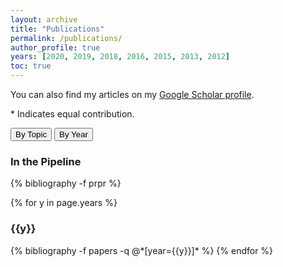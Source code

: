 ```yaml
---
layout: archive
title: "Publications"
permalink: /publications/
author_profile: true
years: [2020, 2019, 2018, 2016, 2015, 2013, 2012]
toc: true 
---
```


<p> 
You can also find my articles on my 
<a href= "{{site.data.profile.googlescholar}}" target="_blank"> Google Scholar profile</a>.  
</p> 
<p>
* Indicates equal contribution.
</p> 
<a href="/publications/topic/"><button type="button" class="btn" style="outline:none">By Topic </button></a> 
<a href="/publications/"><button type="button" class="btn" style="outline:none">By Year  </button></a> 

<h3  class="pubyear">In the Pipeline</h3>
{% bibliography -f prpr %}

{% for y in page.years %}
  <h3  id="{{y}}" class="pubyear">{{y}}</h3>
  {% bibliography -f papers -q @*[year={{y}}]* %}
{% endfor %}

